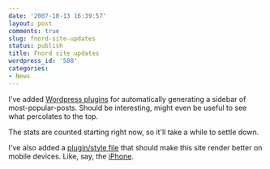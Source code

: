 ```yaml
---
date: '2007-10-13 16:39:57'
layout: post
comments: true
slug: fnord-site-updates
status: publish
title: Fnord site updates
wordpress_id: '508'
categories:
- News
---
```


I've added [Wordpress plugins](http://justaddwater.dk/wordpress-plugins/) for automatically generating a sidebar of most-popular-posts. Should be interesting, might even be useful to see what percolates to the top.

The stats are counted starting right now, so it'll take a while to settle down.

I've also added a [plugin/style file](http://alexking.org/projects/wordpress) that should make this site render better on mobile devices. Like, say, the [iPhone](http://www.phfactor.net/wp/category/iphone/).
